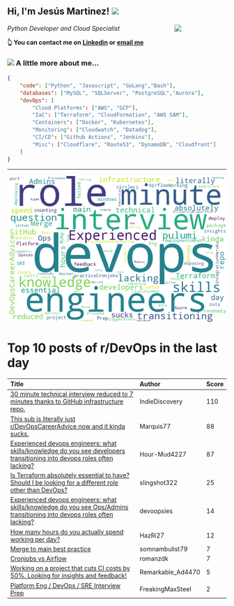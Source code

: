 <!--
**jmartinezl/jmartinezl** is a ✨ _special_ ✨ repository because its `README.md` (this file) appears on your GitHub profile.

Here are some ideas to get you started:

- 🔭 I’m currently working on ...
- 🌱 I’m currently learning ...
- 👯 I’m looking to collaborate on ...
- 🤔 I’m looking for help with ...
- 💬 Ask me about ...
- 📫 How to reach me: ...
- 😄 Pronouns: ...
- ⚡ Fun fact: ...
-->

<h2>Hi, I'm Jesús Martinez! <img src="https://media.giphy.com/media/WUlplcMpOCEmTGBtBW/giphy.gif" width="30"> </h2>
<img align='right' src="https://media.giphy.com/media/NytMLKyiaIh6VH9SPm/giphy.gif" width="120">
<p><em>Python Developer and Cloud Specialist
</em></p>

**👆 You can contact me on [Linkedin](https://www.linkedin.com/in/jes%C3%BAs-martinez-2b7b10104/) or [email me](mailto:jesus.mtz.lorenzo@gmail.com)**

### <img src="https://media.giphy.com/media/VgCDAzcKvsR6OM0uWg/giphy.gif" width="50"> A little more about me...  

```json
{
    "code": ["Python", "Javascript", "GoLang","Bash"],
    "databases": ["MySQL", "SQLServer", "PostgreSQL","Aurora"],
    "devOps": [
        "Cloud Platforms": ["AWS", "GCP"],
        "IaC": ["Terraform", "CloudFormation", "AWS SAM"],
        "Containers": ["Docker", "Kubernetes"],
        "Monitoring": ["Cloudwatch", "Datadog"],
        "CI/CD": ["Github Actions", "Jenkins"],
        "Misc": ["Cloudflare", "Route53", "DynamoDB", "Cloudfront"]
    ]
}
```
---

![Wordcloud](./cloud.png)

# Top 10 posts of r/DevOps in the last day

| Title | Author | Score |
|:---|:---|:---|
| [30 minute technical interview reduced to 7 minutes thanks to GitHub infrastructure repo.](https://www.reddit.com/r/devops/comments/16i2d80/30_minute_technical_interview_reduced_to_7/) | IndieDiscovery | 110 |
| [This sub is literally just r/DevOpsCareerAdvice now and it kinda sucks.](https://www.reddit.com/r/devops/comments/16i717i/this_sub_is_literally_just_rdevopscareeradvice/) | Marquis77 | 88 |
| [Experienced devops engineers: what skills/knowledge do you see developers transitioning into devops roles often lacking?](https://www.reddit.com/r/devops/comments/16hlhsk/experienced_devops_engineers_what_skillsknowledge/) | Hour-Mud4227 | 87 |
| [Is Terraform absolutely essential to have? Should I be looking for a different role other than DevOps?](https://www.reddit.com/r/devops/comments/16i58b5/is_terraform_absolutely_essential_to_have_should/) | slingshot322 | 25 |
| [Experienced devops engineers: what skills/knowledge do you see Ops/Admins transitioning into devops roles often lacking?](https://www.reddit.com/r/devops/comments/16hsedy/experienced_devops_engineers_what_skillsknowledge/) | devoopsies | 14 |
| [How many hours do you actually spend working per day?](https://www.reddit.com/r/devops/comments/16hoci6/how_many_hours_do_you_actually_spend_working_per/) | HazRi27 | 12 |
| [Merge to main best practice](https://www.reddit.com/r/devops/comments/16i0nge/merge_to_main_best_practice/) | somnambulist79 | 7 |
| [Cronjobs vs Airflow](https://www.reddit.com/r/devops/comments/16hugqg/cronjobs_vs_airflow/) | romanzdk | 7 |
| [Working on a project that cuts CI costs by 50%. Looking for insights and feedback!](https://www.reddit.com/r/devops/comments/16ht2xt/working_on_a_project_that_cuts_ci_costs_by_50/) | Remarkable_Ad4470 | 5 |
| [Platform Eng / DevOps / SRE Interview Prep](https://www.reddit.com/r/devops/comments/16hv3nq/platform_eng_devops_sre_interview_prep/) | FreakingMaxSteel | 2 |
